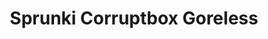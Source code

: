 ---
slug: sprunki-corruptbox-goreless-2352
title: Sprunki Corruptbox Goreless
description: "Sprunki Corruptbox Goreless is an exciting online game. Play for free directly in your browser!"
icon: /images/popular_mods/Sprunki Corruptbox Goreless.png
url: https://wowtbc.net/sprunkin/sprunki-corruptbox-goreless/index.html
previewImage: /images/popular_mods/Sprunki Corruptbox Goreless.png
type: popular mods

# SEO配置
seo:
  title: "Sprunki Corruptbox Goreless - Play Free Online Game | Fun Browser Games"
  description: "Sprunki Corruptbox Goreless - Play this fun online game for free in your browser. No download required!"
  ogImage: "/images/popular_mods/Sprunki Corruptbox Goreless.png"
  keywords: "sprunki-corruptbox-goreless-2352, online game, browser game, free game, popular mods game, play online"

videoUrls:
  - https://www.youtube.com/embed/example1
  - https://www.youtube.com/embed/example2

whyPlay:
  title: "Why Play Sprunki Corruptbox Goreless?"
  items:
    - "Immersive Gameplay: Sprunki Corruptbox Goreless offers an engaging and immersive gaming experience that will keep you entertained for hours"
    - "Challenging Levels: Test your skills with increasingly difficult challenges and obstacles"
    - "Beautiful Graphics: Enjoy stunning visuals and smooth animations that bring the game world to life"
    - "Regular Updates: New content and features are added regularly to keep the game fresh and exciting"
    - "Free to Play: Experience all the fun without spending a penny"
    - "Community Features: Connect with other players, share strategies, and compete for high scores"
    - "Cross-Platform: Play on any device with a web browser, no downloads required"

features:
  title: "Key Features of Sprunki Corruptbox Goreless"
  image: "/images/popular_mods/Sprunki Corruptbox Goreless.png"
  items:
    - "Intuitive Controls: Easy to learn controls make Sprunki Corruptbox Goreless accessible for players of all skill levels"
    - "Multiple Game Modes: Enjoy various gameplay options that provide different challenges and experiences"
    - "Character Customization: Personalize your gaming experience with unique characters and items"
    - "Achievement System: Complete special tasks to earn rewards and recognition"
    - "Leaderboards: Compete with players worldwide and see who can achieve the highest scores"

characteristics:
  title: "Game Characteristics"
  image: "/images/popular_mods/Sprunki Corruptbox Goreless.png"
  items:
    - "Genre: Popular mods game with elements of strategy and skill"
    - "Difficulty: Suitable for both casual gamers and those seeking a challenge"
    - "Play Time: Quick sessions or extended gameplay, depending on your preference"
    - "Art Style: Vibrant and engaging visuals that enhance the gaming experience"
    - "Sound Design: Immersive audio that complements the gameplay perfectly"

info: "Sprunki Corruptbox Goreless is an exciting online game that offers players a unique and engaging gaming experience. With its intuitive controls, stunning visuals, and challenging gameplay, Sprunki Corruptbox Goreless provides hours of entertainment for players of all ages and skill levels. Whether you're looking for a quick gaming session during a break or an extended play session, Sprunki Corruptbox Goreless delivers an immersive experience that will keep you coming back for more. The game features multiple levels of increasing difficulty, ensuring that players are constantly challenged as they progress. With regular updates adding new content and features, Sprunki Corruptbox Goreless remains fresh and exciting, providing endless entertainment options for its growing community of players."

howToPlayIntro: "Welcome to Sprunki Corruptbox Goreless! This guide will walk you through the basics and help you master the game. Whether you're a beginner or looking to improve your skills, these tips and instructions will enhance your gaming experience."

howToPlaySteps:
  - title: "Getting Started"
    description: "Begin your Sprunki Corruptbox Goreless adventure by familiarizing yourself with the controls. Use your keyboard or mouse to navigate through the game interface. The tutorial will guide you through the basic mechanics and help you understand the objectives."
  - title: "Understanding the Objectives"
    description: "In Sprunki Corruptbox Goreless, your main goal is to progress through levels by completing specific objectives. Each level presents unique challenges that require different strategies and approaches."
  - title: "Mastering the Controls"
    description: "Practice using the controls to improve your precision and reaction time. Sprunki Corruptbox Goreless requires quick reflexes and strategic thinking to overcome obstacles and defeat opponents."
  - title: "Utilizing Power-ups"
    description: "Collect power-ups throughout the game to enhance your abilities and overcome difficult challenges. Each power-up offers unique advantages that can be crucial for success."
  - title: "Developing Strategies"
    description: "As you progress in Sprunki Corruptbox Goreless, develop effective strategies for different scenarios. Analyze patterns, anticipate challenges, and adapt your approach to maximize your performance."

faq:
  title: "Frequently Asked Questions about Sprunki Corruptbox Goreless"
  items:
    - question: "Is Sprunki Corruptbox Goreless free to play?"
      answer: "Yes, Sprunki Corruptbox Goreless is completely free to play directly in your web browser. No downloads or purchases are required to enjoy the full game experience."
    - question: "Can I play Sprunki Corruptbox Goreless on mobile devices?"
      answer: "Yes, Sprunki Corruptbox Goreless is optimized for both desktop and mobile play. You can enjoy the game on any device with a web browser and internet connection."
    - question: "Are there any in-game purchases?"
      answer: "While Sprunki Corruptbox Goreless is free to play, there may be optional in-game purchases available for cosmetic items or additional features that don't affect core gameplay."
    - question: "How often is Sprunki Corruptbox Goreless updated?"
      answer: "The developers regularly update Sprunki Corruptbox Goreless with new content, features, and improvements based on player feedback and game performance."
    - question: "Can I play Sprunki Corruptbox Goreless offline?"
      answer: "Currently, Sprunki Corruptbox Goreless requires an internet connection to play as it's a browser-based online game."
    - question: "Is Sprunki Corruptbox Goreless suitable for children?"
      answer: "Yes, Sprunki Corruptbox Goreless is designed to be family-friendly and suitable for players of all ages."
    - question: "How do I report bugs or issues?"
      answer: "If you encounter any problems while playing Sprunki Corruptbox Goreless, you can report them through the game's support page or contact the developers directly through their website."
    - question: "Still Have Questions?"
      answer: "If you have additional questions about Sprunki Corruptbox Goreless that aren't covered in this FAQ, please visit our support center or contact our customer service team for assistance."
---